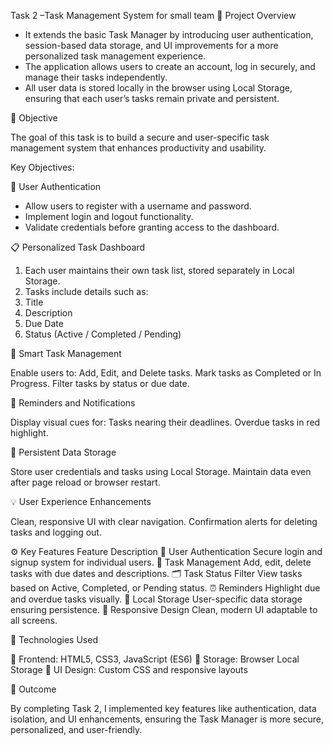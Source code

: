 Task 2 –Task Management System for small team
📘 Project Overview

* It extends the basic Task Manager by introducing user authentication, session-based data storage, and UI improvements for a more personalized task management experience.
* The application allows users to create an account, log in securely, and manage their tasks independently.
* All user data is stored locally in the browser using Local Storage, ensuring that each user’s tasks remain private and persistent.

🎯 Objective

The goal of this task is to build a secure and user-specific task management system that enhances productivity and usability.

Key Objectives:

🔐 User Authentication

* Allow users to register with a username and password.
* Implement login and logout functionality.
* Validate credentials before granting access to the dashboard.

📋 Personalized Task Dashboard

1. Each user maintains their own task list, stored separately in Local Storage.
2. Tasks include details such as:
3. Title
4. Description
5. Due Date
6. Status (Active / Completed / Pending)

🧠 Smart Task Management

Enable users to:
Add, Edit, and Delete tasks.
Mark tasks as Completed or In Progress.
Filter tasks by status or due date.

🔔 Reminders and Notifications

Display visual cues for:
Tasks nearing their deadlines.
Overdue tasks in red highlight.

💾 Persistent Data Storage

Store user credentials and tasks using Local Storage.
Maintain data even after page reload or browser restart.

💡 User Experience Enhancements

Clean, responsive UI with clear navigation.
Confirmation alerts for deleting tasks and logging out.

⚙️ Key Features
Feature	Description
🔐 User Authentication	Secure login and signup system for individual users.
🧾 Task Management	Add, edit, delete tasks with due dates and descriptions.
🗂️ Task Status Filter	View tasks based on Active, Completed, or Pending status.
⏰ Reminders	Highlight due and overdue tasks visually.
💾 Local Storage	User-specific data storage ensuring persistence.
🎨 Responsive Design	Clean, modern UI adaptable to all screens.

🧰 Technologies Used

🧱 Frontend: HTML5, CSS3, JavaScript (ES6)
💾 Storage: Browser Local Storage
🎨 UI Design: Custom CSS and responsive layouts

🏁 Outcome

By completing Task 2, I implemented key features like authentication, data isolation, and UI enhancements, ensuring the Task Manager is more secure, personalized, and user-friendly.
